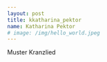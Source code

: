 ```yaml
---
layout: post
title: kkatharina_pektor
name: Katharina Pektor
# image: /img/hello_world.jpeg
---
```


Muster Kranzlied



